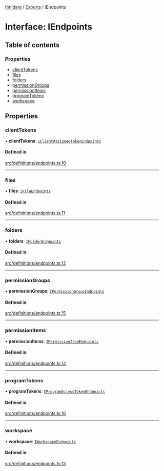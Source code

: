[fimidara](../README.md) / [Exports](../modules.md) / IEndpoints

# Interface: IEndpoints

## Table of contents

### Properties

- [clientTokens](IEndpoints.md#clienttokens)
- [files](IEndpoints.md#files)
- [folders](IEndpoints.md#folders)
- [permissionGroups](IEndpoints.md#permissiongroups)
- [permissionItems](IEndpoints.md#permissionitems)
- [programTokens](IEndpoints.md#programtokens)
- [workspace](IEndpoints.md#workspace)

## Properties

### clientTokens

• **clientTokens**: [`IClientAssignedTokenEndpoints`](IClientAssignedTokenEndpoints.md)

#### Defined in

[src/definitions/endpoints.ts:10](https://github.com/softkave/files-js/blob/852341e/src/definitions/endpoints.ts#L10)

___

### files

• **files**: [`IFileEndpoints`](IFileEndpoints.md)

#### Defined in

[src/definitions/endpoints.ts:11](https://github.com/softkave/files-js/blob/852341e/src/definitions/endpoints.ts#L11)

___

### folders

• **folders**: [`IFolderEndpoints`](IFolderEndpoints.md)

#### Defined in

[src/definitions/endpoints.ts:12](https://github.com/softkave/files-js/blob/852341e/src/definitions/endpoints.ts#L12)

___

### permissionGroups

• **permissionGroups**: [`IPermissionGroupEndpoints`](IPermissionGroupEndpoints.md)

#### Defined in

[src/definitions/endpoints.ts:15](https://github.com/softkave/files-js/blob/852341e/src/definitions/endpoints.ts#L15)

___

### permissionItems

• **permissionItems**: [`IPermissionItemEndpoints`](IPermissionItemEndpoints.md)

#### Defined in

[src/definitions/endpoints.ts:14](https://github.com/softkave/files-js/blob/852341e/src/definitions/endpoints.ts#L14)

___

### programTokens

• **programTokens**: [`IProgramAccessTokenEndpoints`](IProgramAccessTokenEndpoints.md)

#### Defined in

[src/definitions/endpoints.ts:16](https://github.com/softkave/files-js/blob/852341e/src/definitions/endpoints.ts#L16)

___

### workspace

• **workspace**: [`IWorkspaceEndpoints`](IWorkspaceEndpoints.md)

#### Defined in

[src/definitions/endpoints.ts:13](https://github.com/softkave/files-js/blob/852341e/src/definitions/endpoints.ts#L13)
